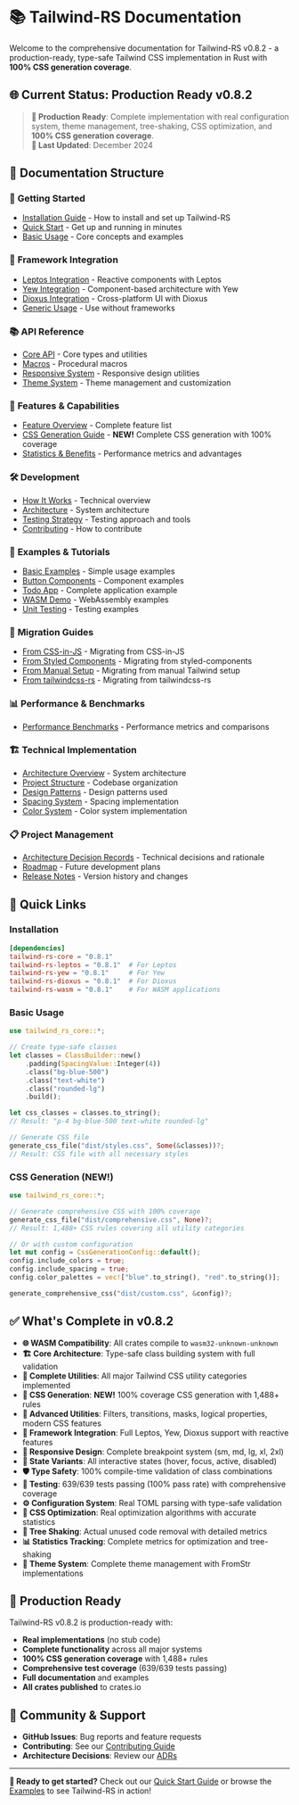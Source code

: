 # 📚 Tailwind-RS Documentation

Welcome to the comprehensive documentation for Tailwind-RS v0.8.2 - a production-ready, type-safe Tailwind CSS implementation in Rust with **100% CSS generation coverage**.

## 🌐 **Current Status: Production Ready v0.8.2**

> **🚀 Production Ready**: Complete implementation with real configuration system, theme management, tree-shaking, CSS optimization, and **100% CSS generation coverage**.  
> **📅 Last Updated**: December 2024

## 📖 **Documentation Structure**

### 🚀 **Getting Started**
- [Installation Guide](getting-started/installation.md) - How to install and set up Tailwind-RS
- [Quick Start](getting-started/quick-start.md) - Get up and running in minutes
- [Basic Usage](getting-started/basic-usage.md) - Core concepts and examples

### 🎯 **Framework Integration**
- [Leptos Integration](frameworks/leptos.md) - Reactive components with Leptos
- [Yew Integration](frameworks/yew.md) - Component-based architecture with Yew
- [Dioxus Integration](frameworks/dioxus.md) - Cross-platform UI with Dioxus
- [Generic Usage](frameworks/generic.md) - Use without frameworks

### 📚 **API Reference**
- [Core API](api/core.md) - Core types and utilities
- [Macros](api/macros.md) - Procedural macros
- [Responsive System](api/responsive.md) - Responsive design utilities
- [Theme System](api/themes.md) - Theme management and customization

### 🎨 **Features & Capabilities**
- [Feature Overview](features/overview.md) - Complete feature list
- [CSS Generation Guide](features/CSS_GENERATION_GUIDE.md) - **NEW!** Complete CSS generation with 100% coverage
- [Statistics & Benefits](features/statistics-and-benefits.md) - Performance metrics and advantages

### 🛠️ **Development**
- [How It Works](how-it-works.md) - Technical overview
- [Architecture](technical-implementation/architecture.md) - System architecture
- [Testing Strategy](testing/testing.md) - Testing approach and tools
- [Contributing](community/contributing.md) - How to contribute

### 📖 **Examples & Tutorials**
- [Basic Examples](examples/basic-usage.md) - Simple usage examples
- [Button Components](examples/button-components.md) - Component examples
- [Todo App](examples/todo-app.md) - Complete application example
- [WASM Demo](examples/wasm-demo.md) - WebAssembly examples
- [Unit Testing](examples/unit-testing.md) - Testing examples

### 🔄 **Migration Guides**
- [From CSS-in-JS](migration/css-in-js.md) - Migrating from CSS-in-JS
- [From Styled Components](migration/styled-components.md) - Migrating from styled-components
- [From Manual Setup](migration/manual-setup.md) - Migrating from manual Tailwind setup
- [From tailwindcss-rs](migration/tailwindcss-rs.md) - Migrating from tailwindcss-rs

### 📊 **Performance & Benchmarks**
- [Performance Benchmarks](performance/benchmarks.md) - Performance metrics and comparisons

### 🏗️ **Technical Implementation**
- [Architecture Overview](technical-implementation/01-architecture-overview.md) - System architecture
- [Project Structure](technical-implementation/02-project-structure.md) - Codebase organization
- [Design Patterns](technical-implementation/03-design-patterns.md) - Design patterns used
- [Spacing System](technical-implementation/05-spacing-system.md) - Spacing implementation
- [Color System](technical-implementation/08-color-system.md) - Color system implementation

### 📋 **Project Management**
- [Architecture Decision Records](adr/README.md) - Technical decisions and rationale
- [Roadmap](project/ROADMAP.md) - Future development plans
- [Release Notes](releases/) - Version history and changes

## 🎯 **Quick Links**

### **Installation**
```toml
[dependencies]
tailwind-rs-core = "0.8.1"
tailwind-rs-leptos = "0.8.1"  # For Leptos
tailwind-rs-yew = "0.8.1"     # For Yew
tailwind-rs-dioxus = "0.8.1"  # For Dioxus
tailwind-rs-wasm = "0.8.1"    # For WASM applications
```

### **Basic Usage**
```rust
use tailwind_rs_core::*;

// Create type-safe classes
let classes = ClassBuilder::new()
    .padding(SpacingValue::Integer(4))
    .class("bg-blue-500")
    .class("text-white")
    .class("rounded-lg")
    .build();

let css_classes = classes.to_string();
// Result: "p-4 bg-blue-500 text-white rounded-lg"

// Generate CSS file
generate_css_file("dist/styles.css", Some(&classes))?;
// Result: CSS file with all necessary styles
```

### **CSS Generation (NEW!)**
```rust
use tailwind_rs_core::*;

// Generate comprehensive CSS with 100% coverage
generate_css_file("dist/comprehensive.css", None)?;
// Result: 1,488+ CSS rules covering all utility categories

// Or with custom configuration
let mut config = CssGenerationConfig::default();
config.include_colors = true;
config.include_spacing = true;
config.color_palettes = vec!["blue".to_string(), "red".to_string()];

generate_comprehensive_css("dist/custom.css", &config)?;
```

## ✅ **What's Complete in v0.8.2**

- **🌐 WASM Compatibility**: All crates compile to `wasm32-unknown-unknown`
- **🏗️ Core Architecture**: Type-safe class building system with full validation
- **🎨 Complete Utilities**: All major Tailwind CSS utility categories implemented
- **🎨 CSS Generation**: **NEW!** 100% coverage CSS generation with 1,488+ rules
- **🔧 Advanced Utilities**: Filters, transitions, masks, logical properties, modern CSS features
- **🔗 Framework Integration**: Full Leptos, Yew, Dioxus support with reactive features
- **📱 Responsive Design**: Complete breakpoint system (sm, md, lg, xl, 2xl)
- **🎯 State Variants**: All interactive states (hover, focus, active, disabled)
- **🛡️ Type Safety**: 100% compile-time validation of class combinations
- **🧪 Testing**: 639/639 tests passing (100% pass rate) with comprehensive coverage
- **⚙️ Configuration System**: Real TOML parsing with type-safe validation
- **🔧 CSS Optimization**: Real optimization algorithms with accurate statistics
- **🌳 Tree Shaking**: Actual unused code removal with detailed metrics
- **📊 Statistics Tracking**: Complete metrics for optimization and tree-shaking
- **🎨 Theme System**: Complete theme management with FromStr implementations

## 🚀 **Production Ready**

Tailwind-RS v0.8.2 is production-ready with:
- **Real implementations** (no stub code)
- **Complete functionality** across all major systems
- **100% CSS generation coverage** with 1,488+ rules
- **Comprehensive test coverage** (639/639 tests passing)
- **Full documentation** and examples
- **All crates published** to crates.io

## 🤝 **Community & Support**

- **GitHub Issues**: Bug reports and feature requests
- **Contributing**: See our [Contributing Guide](community/contributing.md)
- **Architecture Decisions**: Review our [ADRs](adr/README.md)

---

**🎉 Ready to get started?** Check out our [Quick Start Guide](getting-started/quick-start.md) or browse the [Examples](examples/README.md) to see Tailwind-RS in action!